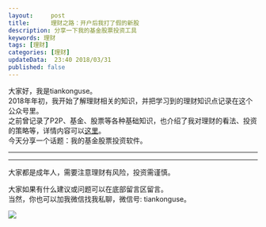 ```yaml
---   
layout:     post  
title:      理财之路：开户后我打了假的新股   
description: 分享一下我的基金股票投资工具    
keywords: 理财  
tags: [理财]  
categories: [理财]  
updateData:  23:40 2018/03/31
published: false  
---  
```

 
大家好，我是tiankonguse。  
2018年年初，我开始了解理财相关的知识，并把学习到的理财知识点记录在这个公众号里。  
之前曾记录了P2P、基金、股票等各种基础知识，也介绍了我对理财的看法、投资的策略等，详情内容可以[这里](https://mp.weixin.qq.com/mp/homepage?__biz=MzI2NDA0NDM1MA==&hid=6&sn=c44635643396fb457e6f2f426c599cf1&scene=1&devicetype=Windows+7&version=6206021b&lang=zh_CN&nettype=WIFI&ascene=1&session_us=gh_55d7994da580&fontScale=100&wx_header=1&winzoom=1)。  
今天分享一个话题：我的基金股票投资软件。    


***  



***  


大家都是成年人，需要注意理财有风险，投资需谨慎。  


大家如果有什么建议或问题可以在底部留言区留言。  
当然，你也可以加我微信找我私聊，微信号: tiankonguse。  

![](http://res.tiankonguse.com/images/tiankonguse-support.png)  


